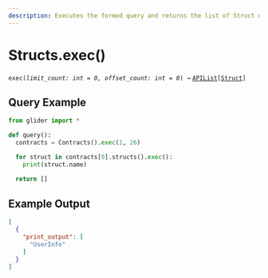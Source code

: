 ```yaml
---
description: Executes the formed query and returns the list of Struct objects.
---
```


# Structs.exec()

`exec(`_`limit_count: int = 0, offset_count: int = 0`_`) →` [`APIList`](../iterables/apilist.md)`[`[`Struct`](../struct/)`]`

## Query Example

```python
from glider import *

def query():
  contracts = Contracts().exec(1, 26)

  for struct in contracts[0].structs().exec():
    print(struct.name)

  return []
```

## Example Output

```json
[
  {
    "print_output": [
      "UserInfo"
    ]
  }
]
```
